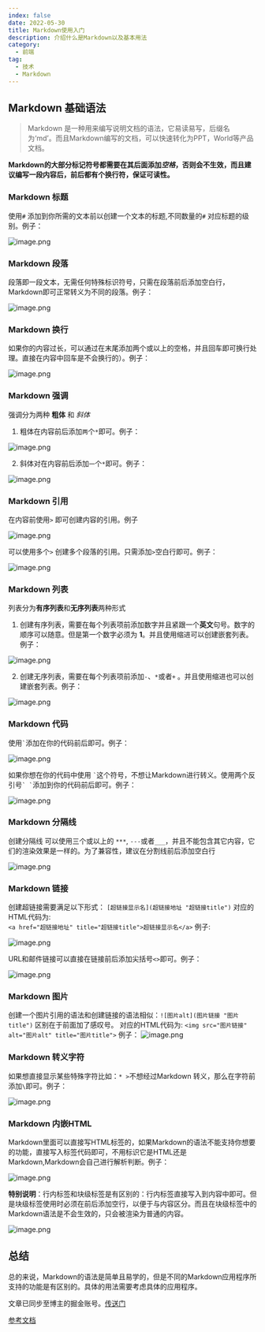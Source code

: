 ```yaml
---
index: false
date: 2022-05-30
title: Markdown使用入门
description: 介绍什么是Markdown以及基本用法
category:
  - 前端
tag:
  - 技术
  - Markdown
---
```


## Markdown 基础语法

> Markdown 是一种用来编写说明文档的语法，它易读易写，后缀名为‘md’。而且Markdown编写的文档，可以快速转化为PPT，World等产品文档。

**Markdown的大部分标记符号都需要在其后面添加*空格*，否则会不生效，而且建议编写一段内容后，前后都有个换行符，保证可读性。**

### Markdown 标题

使用`#` 添加到你所需的文本前以创建一个文本的标题,不同数量的`#` 对应标题的级别。例子：

![image.png](https://p9-juejin.byteimg.com/tos-cn-i-k3u1fbpfcp/b601c4d075ec4367b1b521cc5697b485~tplv-k3u1fbpfcp-watermark.image?)

### Markdown 段落

段落即一段文本，无需任何特殊标识符号，只需在段落前后添加空白行，Markdown即可正常转义为不同的段落。例子：

![image.png](https://p1-juejin.byteimg.com/tos-cn-i-k3u1fbpfcp/de5515dc55204b8593d330f7103ae5ef~tplv-k3u1fbpfcp-watermark.image?)

### Markdown 换行

如果你的内容过长，可以通过在末尾添加两个或以上的空格，并且回车即可换行处理。直接在内容中回车是不会换行的）。例子：

![image.png](https://p1-juejin.byteimg.com/tos-cn-i-k3u1fbpfcp/993282314e2f4b49be40f86b2e064c70~tplv-k3u1fbpfcp-watermark.image?)

### Markdown 强调

强调分为两种 **粗体** 和 *斜体*

1. 粗体在内容前后添加`两`个`*`即可。例子：

![image.png](https://p6-juejin.byteimg.com/tos-cn-i-k3u1fbpfcp/9b076a0ae017492eb8b1f779777fdb54~tplv-k3u1fbpfcp-watermark.image?)

2. 斜体对在内容前后添加`一`个`*`即可。例子：

![image.png](https://p1-juejin.byteimg.com/tos-cn-i-k3u1fbpfcp/30f91a2548334c3d8ab0076e114ad9cc~tplv-k3u1fbpfcp-watermark.image?)

### Markdown 引用

在内容前使用`>` 即可创建内容的引用。例子

![image.png](https://p1-juejin.byteimg.com/tos-cn-i-k3u1fbpfcp/c7da5dc15ed145c9ae781d2c58ce315a~tplv-k3u1fbpfcp-watermark.image?)

可以使用多个`>` 创建多个段落的引用。只需添加`>`空白行即可。例子：

![image.png](https://p1-juejin.byteimg.com/tos-cn-i-k3u1fbpfcp/7a2291b415544c829bc3c314e5a1327d~tplv-k3u1fbpfcp-watermark.image?)

### Markdown 列表

列表分为**有序列表**和**无序列表**两种形式

1. 创建有序列表，需要在每个列表项前添加数字并且紧跟一个**英文**句号。数字的顺序可以随意。但是第一个数字必须为 **1**。并且使用缩进可以创建嵌套列表。例子：

![image.png](https://p9-juejin.byteimg.com/tos-cn-i-k3u1fbpfcp/ad5a7a85c1544de5bd482eccfefa72dd~tplv-k3u1fbpfcp-watermark.image?)

2. 创建无序列表，需要在每个列表项前添加`-`、`*`或者`+` 。并且使用缩进也可以创建嵌套列表。例子：

![image.png](https://p9-juejin.byteimg.com/tos-cn-i-k3u1fbpfcp/d54209ebd368461eb7b57fea4827c348~tplv-k3u1fbpfcp-watermark.image?)

### Markdown 代码

使用`` ` ``添加在你的代码前后即可。例子：

![image.png](https://p1-juejin.byteimg.com/tos-cn-i-k3u1fbpfcp/41300f7ada5243b0bb99760543abd6d8~tplv-k3u1fbpfcp-watermark.image?)

如果你想在你的代码中使用 `` ` ``这个符号，不想让Markdown进行转义。使用两个反引号`` ` ` ``添加到你的代码前后即可。例子：

![image.png](https://p1-juejin.byteimg.com/tos-cn-i-k3u1fbpfcp/0536b590095c463594db158681b04089~tplv-k3u1fbpfcp-watermark.image?)

### Markdown 分隔线

创建分隔线 可以使用三个或以上的 `***`, `---`或者`___`，并且不能包含其它内容，它们的渲染效果是一样的。为了兼容性，建议在分割线前后添加空白行

![image.png](https://p6-juejin.byteimg.com/tos-cn-i-k3u1fbpfcp/199c0bfcbbd0458895657503cd851396~tplv-k3u1fbpfcp-watermark.image?)

### Markdown 链接

创建超链接需要满足以下形式：  `[超链接显示名](超链接地址 "超链接title")`  对应的HTML代码为:  
`<a href="超链接地址" title="超链接title">超链接显示名</a>`  例子:

![image.png](https://p3-juejin.byteimg.com/tos-cn-i-k3u1fbpfcp/2651d8c67b8947a385be28febaf8fda6~tplv-k3u1fbpfcp-watermark.image?)

URL和邮件链接可以直接在链接前后添加尖括号`<>`即可。例子：

![image.png](https://p6-juejin.byteimg.com/tos-cn-i-k3u1fbpfcp/1381462b63934a728ebea2467f21483d~tplv-k3u1fbpfcp-watermark.image?)

### Markdown 图片

创建一个图片引用的语法和创建链接的语法相似：`![图片alt](图片链接 "图片title")`  区别在于前面加了感叹号。  对应的HTML代码为:  `<img src="图片链接" alt="图片alt" title="图片title">`
例子：
![image.png](https://p1-juejin.byteimg.com/tos-cn-i-k3u1fbpfcp/92c6eaa863c24e3799f0b0006ef5cfe3~tplv-k3u1fbpfcp-watermark.image?)

### Markdown 转义字符

如果想直接显示某些特殊字符比如：`* >`不想经过Markdown 转义，那么在字符前添加`\`即可。例子：

![image.png](https://p9-juejin.byteimg.com/tos-cn-i-k3u1fbpfcp/76d9fba876fb4f0083f7dcc64890056b~tplv-k3u1fbpfcp-watermark.image?)

### Markdown 内嵌HTML

Markdown里面可以直接写HTML标签的，如果Markdown的语法不能支持你想要的功能，直接写入标签代码即可，不用标识它是HTML还是Markdown,Markdown会自己进行解析判断。例子：

![image.png](https://p9-juejin.byteimg.com/tos-cn-i-k3u1fbpfcp/f57b5fcd593d4c53a25ebe69d70b0e54~tplv-k3u1fbpfcp-watermark.image?)

**特别说明**：行内标签和块级标签是有区别的：行内标签直接写入到内容中即可。但是块级标签使用时必须在前后添加空行，以便于与内容区分。而且在块级标签中的Markdown语法是不会生效的，只会被渲染为普通的内容。

![image.png](https://p3-juejin.byteimg.com/tos-cn-i-k3u1fbpfcp/a7664d86b536485093f7b3353ab57989~tplv-k3u1fbpfcp-watermark.image?)

## 总结

总的来说，Markdown的语法是简单且易学的，但是不同的Markdown应用程序所支持的功能是有区别的。具体的用法需要考虑具体的应用程序。

文章已同步至博主的掘金账号。[传送门](https://juejin.cn/post/7103419016798011423)  

[参考文档](https://markdown.com.cn/)  